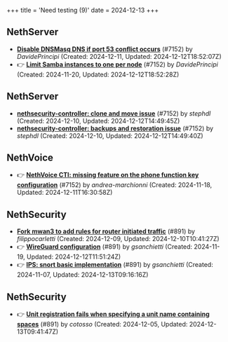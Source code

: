 +++
title = 'Need testing (9)'
date = 2024-12-13
+++

## NethServer
- **[Disable DNSMasq DNS if port 53 conflict occurs](https://github.com/NethServer/dev/issues/7210)** (#7152) by *DavidePrincipi* (Created: 2024-12-11, Updated: 2024-12-12T18:52:07Z)
- :point_right: **[Limit Samba instances to one per node](https://github.com/NethServer/dev/issues/7159)** (#7152) by *DavidePrincipi* (Created: 2024-11-20, Updated: 2024-12-12T18:52:28Z)

## NethServer
- **[nethsecurity-controller: clone and move issue](https://github.com/NethServer/dev/issues/7204)** (#7152) by *stephdl* (Created: 2024-12-10, Updated: 2024-12-12T14:49:45Z)
- **[nethsecurity-controller: backups and restoration issue](https://github.com/NethServer/dev/issues/7203)** (#7152) by *stephdl* (Created: 2024-12-10, Updated: 2024-12-12T14:49:40Z)

## NethVoice
- :point_right: **[NethVoice CTI: missing feature on the phone function key configuration](https://github.com/NethServer/dev/issues/7152)** (#7152) by *andrea-marchionni* (Created: 2024-11-18, Updated: 2024-12-11T16:30:58Z)

## NethSecurity
- **[Fork mwan3 to add rules for router initiated traffic](https://github.com/NethServer/nethsecurity/issues/963)** (#891) by *filippocarletti* (Created: 2024-12-09, Updated: 2024-12-10T10:41:27Z)
- :point_right: **[WireGuard configuration](https://github.com/NethServer/nethsecurity/issues/921)** (#891) by *gsanchietti* (Created: 2024-11-19, Updated: 2024-12-12T11:51:24Z)
- :point_right: **[IPS: snort basic implementation](https://github.com/NethServer/nethsecurity/issues/891)** (#891) by *gsanchietti* (Created: 2024-11-07, Updated: 2024-12-13T09:16:16Z)

## NethSecurity
- :point_right: **[Unit registration fails when specifying a unit name containing spaces](https://github.com/NethServer/nethsecurity/issues/952)** (#891) by *cotosso* (Created: 2024-12-05, Updated: 2024-12-13T09:41:47Z)

